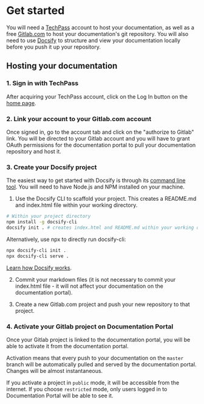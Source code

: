 # Get started

You will need a [TechPass](https://www.techpass.gov.sg) account to host your documentation, as well as a free [Gitlab.com](https://gitlab.com) to host your documentation's git repository. You will also need to use [Docsify](https://docsify.js.org) to structure and view your documentation locally before you push it up your repository. 

## Hosting your documentation

### 1. Sign in with TechPass

After acquiring your TechPass account, click on the Log In button on the [home page](/).

### 2. Link your account to your Gitlab.com account

Once signed in, go to the account tab and click on the "authorize to Gitlab" link. You will be directed to your Gitlab account and you will have to grant OAuth permissions for the documentation portal to pull your documentation repository and host it.

### 3. Create your Docsify project

The easiest way to get started with Docsify is through its [command line tool](https://docsify.js.org/#/quickstart). You will need to have Node.js and NPM installed on your machine.

  1. Use the Docsify CLI to scaffold your project. This creates a README.md and index.html file within your working directory.

  ```bash
  # Within your project directory
  npm install -g docsify-cli
  docsify init . # creates index.html and README.md within your working directory
  ```

  Alternatively, use npx to directly run docsify-cli:

  ```bash
  npx docsify-cli init .
  npx docsify-cli serve .
  ```

  [Learn how Docsify works](https://docsify.js.org).
  
  2. Commit your markdown files (it is not necessary to commit your index.html file - it will not affect your documentation on the documentation portal).

  3. Create a new Gitlab.com project and push your new repository to that project.

### 4. Activate your Gitlab project on Documentation Portal

Once your Gitlab project is linked to the documentation portal, you will be able to activate it from the documentation portal. 

Activation means that every push to your documentation on the `master` branch will be automatically pulled and served by the documentation portal. Changes will be almost instantaneous.

If you activate a project in `public` mode, it will be accessible from the internet. If you choose `restricted` mode, only users logged in to Documentation Portal will be able to see it.